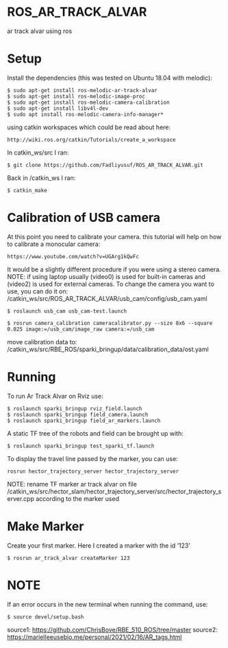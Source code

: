 # ROS_AR_TRACK_ALVAR
ar track alvar using ros

# Setup
Install the dependencies (this was tested on Ubuntu 18.04 with melodic):
```
$ sudo apt-get install ros-melodic-ar-track-alvar
$ sudo apt-get install ros-melodic-image-proc
$ sudo apt-get install ros-melodic-camera-calibration
$ sudo apt-get install libv4l-dev
$ sudo apt install ros-melodic-camera-info-manager*
```

using catkin workspaces which could be read about here:
```
http://wiki.ros.org/catkin/Tutorials/create_a_workspace
```
In catkin_ws/src I ran:
```
$ git clone https://github.com/Fadliyusuf/ROS_AR_TRACK_ALVAR.git
```
Back in /catkin_ws I ran:
```
$ catkin_make
```
# Calibration of USB camera
At this point you need to calibrate your camera. this tutorial will help on how to calibrate a monocular camera:
```
https://www.youtube.com/watch?v=UGArg1kQwFc
```
It would be a slightly different procedure if you were using a stereo camera.
NOTE: if using laptop usually (video0) is used for built-in cameras and (video2) is used for external cameras.
To change the camera you want to use, you can do it on: /catkin_ws/src/ROS_AR_TRACK_ALVAR/usb_cam/config/usb_cam.yaml
```
$ roslaunch usb_cam usb_cam-test.launch
```
```
$ rosrun camera_calibration cameracalibrator.py --size 8x6 --square 0.025 image:=/usb_cam/image_raw camera:=/usb_cam
```
move calibration data to:
/catkin_ws/src/RBE_ROS/sparki_bringup/data/calibration_data/ost.yaml

# Running
To run Ar Track Alvar on Rviz use:
```
$ roslaunch sparki_bringup rviz_field.launch
$ roslaunch sparki_bringup field_camera.launch
$ roslaunch sparki_bringup field_ar_markers.launch
```
 A static TF tree of the robots and field can be brought up with:
```
$ roslaunch sparki_bringup test_sparki_tf.launch
```


To display the travel line passed by the marker, you can use:
```
rosrun hector_trajectory_server hector_trajectory_server
```
NOTE: rename TF marker ar track alvar on file /catkin_ws/src/hector_slam/hector_trajectory_server/src/hector_trajectory_server.cpp
according to the marker used

# Make Marker
Create your first marker. Here I created a marker with the id ‘123’
```
$ rosrun ar_track_alvar createMarker 123
```
# NOTE
If an error occurs in the new terminal when running the command, use:
```
$ source devel/setup.bash
```

source1: https://github.com/ChrisBove/RBE_510_ROS/tree/master
source2: https://marielleeusebio.me/personal/2021/02/16/AR_tags.html
